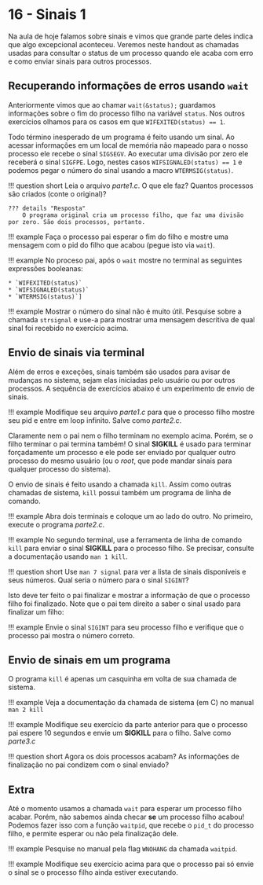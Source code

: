 # 16 - Sinais 1

Na aula de hoje falamos sobre sinais e vimos que grande parte
deles indica que algo excepcional aconteceu. Veremos neste
handout as chamadas usadas para consultar o status de um processo quando ele acaba com erro e como enviar sinais para outros processos.

## Recuperando informações de erros usando `wait`

Anteriormente vimos que ao chamar `wait(&status);` guardamos informações sobre o fim do processo filho na variável `status`. Nos outros exercícios olhamos para os casos em que `WIFEXITED(status) == 1`.

Todo término inesperado de um programa é feito usando um sinal. Ao acessar informações em um local de memória não mapeado para o nosso processo ele recebe o sinal `SIGSEGV`. Ao executar uma divisão por zero ele receberá o sinal `SIGFPE`. Logo, nestes casos `WIFSIGNALED(status) == 1` e podemos pegar o número do sinal usando a macro `WTERMSIG(status)`.

!!! question short
    Leia o arquivo *parte1.c*. O que ele faz? Quantos processos são criados (conte o original)?

    ??? details "Resposta"
        O programa original cria um processo filho, que faz uma divisão por zero. São dois processos, portanto.

!!! example
    Faça o processo pai esperar o fim do filho e mostre uma mensagem com o pid do filho que acabou (pegue isto via `wait`).

!!! example
    No proceso pai, após o `wait` mostre no terminal as seguintes expressões booleanas:

    * `WIFEXITED(status)`
    * `WIFSIGNALED(status)`
    * `WTERMSIG(status)`]


!!! example
    Mostrar o número do sinal não é muito útil. Pesquise sobre a chamada `strsignal` e use-a para mostrar uma mensagem descritiva de qual sinal foi recebido no exercício acima.

## Envio de sinais via terminal

Além de erros e exceções, sinais também são usados para avisar de mudanças no sistema, sejam elas iniciadas pelo usuário ou por outros processos. A sequência de exercícios abaixo é um experimento de envio de sinais.


!!! example
    Modifique seu arquivo *parte1.c* para que o processo filho mostre seu pid e entre em loop infinito. Salve como *parte2.c*.

Claramente nem o pai nem o filho terminam no exemplo acima. Porém, se o filho terminar o pai termina também! O sinal **SIGKILL** é usado para terminar forçadamente um processo e ele pode ser enviado por qualquer outro processo do mesmo usuário (ou o *root*, que pode mandar sinais para qualquer processo do sistema).

O envio de sinais é feito usando a chamada `kill`. Assim como outras chamadas de sistema, `kill` possui também um programa de linha de comando.

!!! example
    Abra dois terminais e coloque um ao lado do outro. No primeiro, execute o programa *parte2.c*.

!!! example
    No segundo terminal, use a ferramenta de linha de comando `kill` para enviar o sinal **SIGKILL** para o processo filho. Se precisar, consulte a documentação usando `man 1 kill`.

!!! question short
    Use `man 7 signal` para ver a lista de sinais disponíveis e seus números. Qual seria o número para o sinal `SIGINT`?

Isto deve ter feito o pai finalizar e mostrar a informação de que o processo filho foi finalizado. Note que o pai tem direito a saber o sinal usado para finalizar um filho:

!!! example
    Envie o sinal `SIGINT` para seu processo filho e verifique que o processo pai mostra o número correto.

## Envio de sinais em um programa

O programa `kill` é apenas um casquinha em volta de sua chamada de sistema.

!!! example
    Veja a documentação da chamada de sistema (em C) no manual `man 2 kill`

!!! example
    Modifique seu exercício da parte anterior para que o processo pai espere 10 segundos e envie um **SIGKILL** para o filho. Salve como *parte3.c*

!!! question short
    Agora os dois processos acabam? As informações de finalização no pai condizem com o sinal enviado?

## Extra

Até o momento usamos a chamada `wait` para esperar um processo filho acabar. Porém, não sabemos ainda checar **se** um processo filho acabou! Podemos fazer isso com a função `waitpid`, que recebe o `pid_t` do processo filho, e permite esperar ou não pela finalização dele.

!!! example
    Pesquise no manual pela flag `WNOHANG` da chamada `waitpid`.

!!! example
    Modifique seu exercício acima para que o processo pai só envie o sinal se o processo filho ainda estiver executando.

